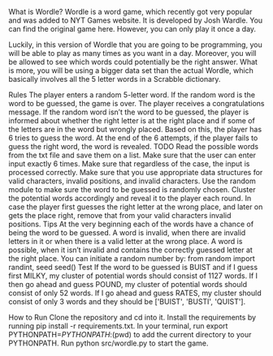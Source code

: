 What is Wordle?
Wordle is a word game, which recently got very popular and was added to NYT Games website. It is developed by Josh Wardle. You can find the original game here. However, you can only play it once a day.

Luckily, in this version of Wordle that you are going to be programming, you will be able to play as many times as you want in a day. Moreover, you will be allowed to see which words could potentially be the right answer. What is more, you will be using a bigger data set than the actual Wordle, which basically involves all the 5 letter words in a Scrabble dictionary.

Rules
The player enters a random 5-letter word.
If the random word is the word to be guessed, the game is over. The player receives a congratulations message.
If the random word isn’t the word to be guessed, the player is informed about whether the right letter is at the right place and if some of the letters are in the word but wrongly placed.
Based on this, the player has 6 tries to guess the word.
At the end of the 6 attempts, if the player fails to guess the right word, the word is revealed.
TODO
Read the possible words from the txt file and save them on a list.
Make sure that the user can enter input exactly 6 times.
Make sure that regardless of the case, the input is processed correctly.
Make sure that you use appropriate data structures for valid characters, invalid positions, and invalid characters.
Use the random module to make sure the word to be guessed is randomly chosen.
Cluster the potential words accordingly and reveal it to the player each round.
In case the player first guesses the right letter at the wrong place, and later on gets the place right, remove that from your valid characters invalid positions.
Tips
At the very beginning each of the words have a chance of being the word to be guessed.
A word is invalid, when there are invalid letters in it or when there is a valid letter at the wrong place.
A word is possible, when it isn’t invalid and contains the correctly guessed letter at the right place.
You can initiate a random number by:
from random import randint, seed
seed()
Test
If the word to be guessed is BUIST and if I guess first MILKY, my cluster of potential words should consist of 1127 words. If I then go ahead and guess POUND, my cluster of potential words should consist of only 52 words. If I go ahead and guess RATES, my cluster should consist of only 3 words and they should be ['BUIST', 'BUSTI', 'QUIST'].

How to Run
Clone the repository and cd into it.
Install the requirements by running pip install -r requirements.txt.
In your terminal, run export PYTHONPATH=$PYTHONPATH:$(pwd) to add the current directory to your PYTHONPATH.
Run python src/wordle.py to start the game.